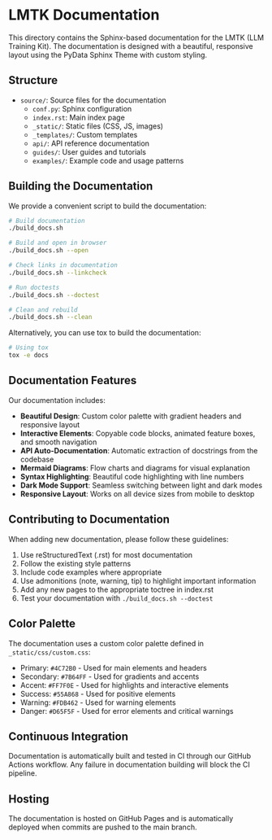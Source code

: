 # LMTK Documentation

This directory contains the Sphinx-based documentation for the LMTK (LLM Training Kit). The documentation is designed with a beautiful, responsive layout using the PyData Sphinx Theme with custom styling.

## Structure

- `source/`: Source files for the documentation
  - `conf.py`: Sphinx configuration
  - `index.rst`: Main index page
  - `_static/`: Static files (CSS, JS, images)
  - `_templates/`: Custom templates
  - `api/`: API reference documentation
  - `guides/`: User guides and tutorials
  - `examples/`: Example code and usage patterns

## Building the Documentation

We provide a convenient script to build the documentation:

```bash
# Build documentation
./build_docs.sh

# Build and open in browser
./build_docs.sh --open

# Check links in documentation
./build_docs.sh --linkcheck

# Run doctests
./build_docs.sh --doctest

# Clean and rebuild
./build_docs.sh --clean
```

Alternatively, you can use tox to build the documentation:

```bash
# Using tox
tox -e docs
```

## Documentation Features

Our documentation includes:

- **Beautiful Design**: Custom color palette with gradient headers and responsive layout
- **Interactive Elements**: Copyable code blocks, animated feature boxes, and smooth navigation
- **API Auto-Documentation**: Automatic extraction of docstrings from the codebase
- **Mermaid Diagrams**: Flow charts and diagrams for visual explanation
- **Syntax Highlighting**: Beautiful code highlighting with line numbers
- **Dark Mode Support**: Seamless switching between light and dark modes
- **Responsive Layout**: Works on all device sizes from mobile to desktop

## Contributing to Documentation

When adding new documentation, please follow these guidelines:

1. Use reStructuredText (.rst) for most documentation
2. Follow the existing style patterns
3. Include code examples where appropriate
4. Use admonitions (note, warning, tip) to highlight important information
5. Add any new pages to the appropriate toctree in index.rst
6. Test your documentation with `./build_docs.sh --doctest`

## Color Palette

The documentation uses a custom color palette defined in `_static/css/custom.css`:

- Primary: `#4C72B0` - Used for main elements and headers
- Secondary: `#7B64FF` - Used for gradients and accents
- Accent: `#FF7F0E` - Used for highlights and interactive elements
- Success: `#55A868` - Used for positive elements
- Warning: `#FDB462` - Used for warning elements
- Danger: `#D65F5F` - Used for error elements and critical warnings

## Continuous Integration

Documentation is automatically built and tested in CI through our GitHub Actions workflow. Any failure in documentation building will block the CI pipeline.

## Hosting

The documentation is hosted on GitHub Pages and is automatically deployed when commits are pushed to the main branch.